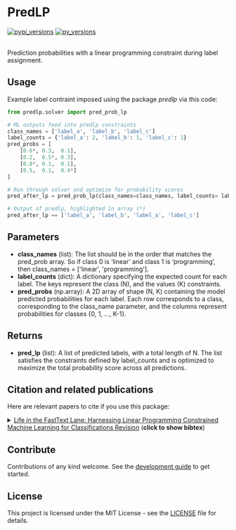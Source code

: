 # PredLP
<div align="left">
<a href="https://pypi.org/pypi/predlp/" target="_blank"><img src="https://img.shields.io/pypi/v/predlp.svg" alt="pypi_versions"></a>
<a href="https://pypi.org/pypi/predlp/" target="_blank"><img src="https://img.shields.io/badge/python-3.8%2B-blue" alt="py_versions"></a>
</div>
<br/>

Prediction probabilities with a linear programming constraint during label assignment.

## Usage
Example label contraint imposed using the package *predlp* via this code:
```python
from predlp.solver import pred_prob_lp

# ML outputs feed into predlp constraints
class_names = ['label_a', 'label_b', 'label_c']
label_counts = {'label_a': 2, 'label_b': 1, 'label_c': 1}
pred_probs = [
    [0.6*, 0.3,  0.1],
    [0.2,  0.5*, 0.3],
    [0.8*, 0.1,  0.1],
    [0.5,  0.1,  0.4*]
]

# Run through solver and optimize for probability scores
pred_after_lp = pred_prob_lp(class_names=class_names, label_counts= label_counts, pred_probs=pred_probs)

# Output of predlp, highlighted in array (*)
pred_after_lp == ['label_a', 'label_b', 'label_a', 'label_c']
```

## Parameters
- **class_names** (list):  The list should be in the order that matches the pred_prob array. So if class 0 is ‘linear’ and class 1 is ‘programming’, then class_names = ['linear', 'programming'].
- **label_counts** (dict): A dictionary specifying the expected count for each label. The keys represent the class (N), and the values (K) constraints.
- **pred_probs** (np.array): A 2D array of shape (N, K) containing the model predicted probabilities for each label. Each row corresponds to a class, corresponding to the class_name parameter, and the columns represent probabilities for classes {0, 1, ..., K-1}.

## Returns
- **pred_lp** (list): A list of predicted labels, with a total length of N. The list satisfies the constraints defined by label_counts and is optimized to maximize the total probability score across all predictions.

## Citation and related publications
Here are relevant papers to cite if you use this package:

<details><summary><a href="https://www.statcan.gc.ca/en/conferences/symposium2024/program">Life in the FastText Lane: Harnessing Linear Programming Constrained Machine Learning for Classifications Revision</a> (<b>click to show bibtex</b>) </summary>

    @inproceedings{
        title={Life in the FastText Lane: Harnessing Linear Programming Constrained Machine Learning for Classifications Revision},
        author={Justin Evans, Laura Wile},
        conference={Statistics Canada's International Methodology Symposium: The Future of Official Statistics},
        year={2024}
    }

</details>

## Contribute
Contributions of any kind welcome. See the [development guide](DEVELOPMENT.md) to get started.

## License
This project is licensed under the MIT License - see the [LICENSE](LICENSE) file for details.